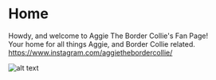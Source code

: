 # Home
Howdy, and welcome to Aggie The Border Collie's Fan Page!  
Your home for all things Aggie, and Border Collie related.  
<https://www.instagram.com/aggiethebordercollie/>  

![alt text](https://github.com/TCMG476Group2/TechAgs/blob/home-page/profile_pic.png)
